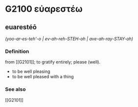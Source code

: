 # G2100 εὐαρεστέω

## euarestéō

_(yoo-ar-es-teh'-o | ev-ah-reh-STEH-oh | ave-ah-ray-STAY-oh)_

### Definition

from [[G2101]]; to gratify entirely; please (well).

- to be well pleasing
- to be well pleased with a thing

### See also

[[G2101]]

